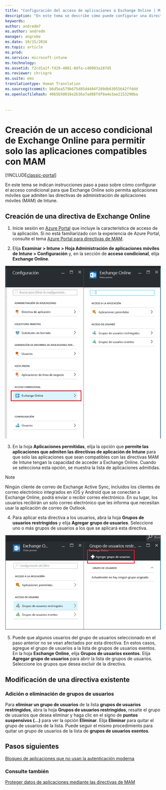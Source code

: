 ```yaml
---
title: "Configuración del acceso de aplicaciones a Exchange Online | Microsoft Docs"
description: "En este tema se describe cómo puede configurar una directiva de acceso condicional para las aplicaciones con MAM."
keywords: 
author: andredm7
ms.author: andredm
manager: angrobe
ms.date: 10/15/2016
ms.topic: article
ms.prod: 
ms.service: microsoft-intune
ms.technology: 
ms.assetid: f2cd1a1f-fd29-4081-8dfa-c40993a107d5
ms.reviewer: chrisgre
ms.suite: ems
translationtype: Human Translation
ms.sourcegitcommit: b6d5ea579b675d85d4404f289db83055642ffddd
ms.openlocfilehash: 49b5b50016e2b36a7ad88fdf0a4e3ae2153290ba


---
```


# <a name="create-an-exchange-online-conditional-access-to-only-allow-apps-supported-by-mam"></a>Creación de un acceso condicional de Exchange Online para permitir solo las aplicaciones compatibles con MAM

[!INCLUDE[classic-portal](../includes/classic-portal.md)]

En este tema se indican instrucciones paso a paso sobre cómo configurar el acceso condicional para que Exchange Online solo permita aplicaciones móviles que admiten las directivas de administración de aplicaciones móviles (MAM) de Intune.


## <a name="create-an-exchange-online-policy"></a>Creación de una directiva de Exchange Online
1.  Inicie sesión en [Azure Portal](https://portal.azure.com) que incluye la característica de acceso de la aplicación. Si no está familiarizado con la experiencia de Azure Portal, consulte el tema [Azure Portal para directivas de MAM](azure-portal-for-microsoft-intune-mam-policies.md).

2.  Elija **Examinar > Intune > Hoja Administración de aplicaciones móviles de Intune > Configuración** y, en la sección de **acceso condicional**, elija **Exchange Online**.

  ![Captura de pantalla de la hoja de configuración que se muestra la sección de acceso condicional con la opción Exchange Online resaltada](../media/mam-ca-settings-exo.png)

3.  En la hoja **Aplicaciones permitidas**, elija la opción que **permite las aplicaciones que admiten las directivas de aplicación de Intune** para que solo las aplicaciones que sean compatibles con las directivas MAM de Intune tengan la capacidad de acceder a Exchange Online. Cuando se selecciona esta opción, se muestra la lista de aplicaciones admitidas.

  >[!NOTE]
  >Ningún cliente de correo de Exchange Active Sync, incluidos los clientes de correo electrónico integrados en iOS y Android que se conectan a Exchange Online, podrá enviar o recibir correo electrónico. En su lugar, los usuarios recibirán un solo correo electrónico que les informa que necesitan usar la aplicación de correo de Outlook. 
4.   Para aplicar esta directiva a los usuarios, abra la hoja **Grupos de usuarios restringidos** y elija **Agregar grupo de usuarios**. Seleccione uno o más grupos de usuarios a los que se aplicará esta directiva.

  ![Captura de pantalla de la hoja de grupos de usuarios restringidos con la opción de agregar grupo de usuarios resaltada](../media/mam-ca-add-user-group.png)

5.  Puede que algunos usuarios del grupo de usuarios seleccionado en el paso anterior no se vean afectados por esta directiva. En estos casos, agregue el grupo de usuarios a la lista de grupos de usuarios exentos. En la hoja **Exchange Online**, elija **Grupos de usuarios exentos**. Elija **Agregar grupo de usuarios** para abrir la lista de grupos de usuarios. Seleccione los grupos que desea excluir de la directiva.  

## <a name="modify-an-existing-policy"></a>Modificación de una directiva existente
### <a name="add-or-delete-user-groups"></a>Adición o eliminación de grupos de usuarios

Para **eliminar un grupo de usuarios** de la lista **grupos de usuarios restringidos**, abra la hoja **Grupos de usuarios restringidos**, resalte el grupo de usuarios que desea eliminar y haga clic en el signo de **puntos suspensivos (...)** para ver la opción **Eliminar**. Elija **Eliminar** para quitar el grupo de usuarios de la lista. Puede seguir el mismo procedimiento para quitar un grupo de usuarios de la lista de **grupos de usuarios exentos**.


## <a name="next-steps"></a>Pasos siguientes
[Bloqueo de aplicaciones que no usan la autenticación moderna](block-apps-with-no-modern-authentication.md)
### <a name="see-also"></a>Consulte también
[Proteger datos de aplicaciones mediante las directivas de MAM](protect-app-data-using-mobile-app-management-policies-with-microsoft-intune.md)



<!--HONumber=Dec16_HO2-->


